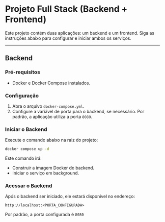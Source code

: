 # Projeto Full Stack (Backend + Frontend)

Este projeto contém duas aplicações: um backend e um frontend. Siga as instruções abaixo para configurar e iniciar ambos os serviços.

---

## Backend

### **Pré-requisitos**
- Docker e Docker Compose instalados.

### **Configuração**
1. Abra o arquivo `docker-compose.yml`.
2. Configure a variável de porta para o backend, se necessário. Por padrão, a aplicação utiliza a porta `8080`.

### **Iniciar o Backend**
Execute o comando abaixo na raiz do projeto:
```bash
docker compose up -d
```
Este comando irá:
- Construir a imagem Docker do backend.
- Iniciar o serviço em background.

### **Acessar o Backend**
Após o backend ser iniciado, ele estará disponível no endereço:
```
http://localhost:<PORTA_CONFIGURADA>
```
Por padrão, a porta configurada é `8080`
